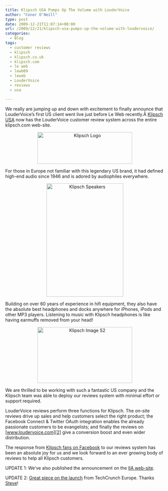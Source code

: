 ```yaml
---
title: Klipsch USA Pumps Up The Volume with LouderVoice
author: "Conor O'Neill"
type: post
date: 2009-12-21T11:07:14+00:00
url: /2009/12/21/klipsch-usa-pumps-up-the-volume-with-loudervoice/
categories:
  - Blog
tags:
  - customer reviews
  - klipsch
  - klipsch.co.uk
  - klipsch.com
  - le web
  - lewb09
  - leweb
  - LouderVoice
  - reviews
  - usa

---
```

We really are jumping up and down with excitement to finally announce that LouderVoice&#8217;s first US client went live just before Le Web recently.Â [Klipsch USA][1] now has the LouderVoice customer review system across the entire klipsch.com web-site.

<p style="text-align: center;">
  <a href="http://www.klipsch.com/"><img class="size-full wp-image-644 aligncenter" title="Klipsch Logo" src="http://www.loudervoice.com/wp-content/uploads/2009/12/21/klipsch-usa-pumps-up-the-volume-with-loudervoice/klipsch_logo.jpg" alt="Klipsch Logo" width="300" height="100" /></a>
</p>

For those in Europe not familiar with this legendary US brand, it had defined high-end audio since 1946 and is adored by audiophiles everywhere.

<p style="text-align: center;">
  <a href="http://www.klipsch.com/na-en/products/wf-35-overview/"><img class="size-full wp-image-645 aligncenter" title="Klipsch Speakers" src="http://www.loudervoice.com/wp-content/uploads/2009/12/21/klipsch-usa-pumps-up-the-volume-with-loudervoice/speaker.jpg" alt="Klipsch Speakers" width="243" height="358" srcset="http://127.0.0.1.nip.io/wp-content/uploads/2009/12/21/klipsch-usa-pumps-up-the-volume-with-loudervoice/speaker.jpg 243w, http://127.0.0.1.nip.io/wp-content/uploads/2009/12/21/klipsch-usa-pumps-up-the-volume-with-loudervoice/speaker-203x300.jpg 203w" sizes="(max-width: 243px) 100vw, 243px" /></a>
</p>

Building on over 60 years of experience in hifi equipment, they also have the absolute best headphones and docks anywhere for iPhones, iPods and other MP3 players. Listening to music with Klipsch headphones is like having earmuffs removed from your head!

<p style="text-align: center;">
  <a href="http://www.klipsch.com/"><img class="size-medium wp-image-643 aligncenter" title="Klipsch Image S2" src="http://www.loudervoice.com/wp-content/uploads/2009/12/21/klipsch-usa-pumps-up-the-volume-with-loudervoice/image_s2-300x177.jpg" alt="Klipsch Image S2" width="300" height="177" srcset="http://127.0.0.1.nip.io/wp-content/uploads/2009/12/21/klipsch-usa-pumps-up-the-volume-with-loudervoice/image_s2-300x177.jpg 300w, http://127.0.0.1.nip.io/wp-content/uploads/2009/12/21/klipsch-usa-pumps-up-the-volume-with-loudervoice/image_s2.jpg 722w" sizes="(max-width: 300px) 100vw, 300px" /></a>
</p>

We are thrilled to be working with such a fantastic US company and the Klipsch team was able to deploy our reviews system with minimal effort or support required.

LouderVoice reviews perform three functions for Klipsch. The on-site reviews drive up sales and help customers select the right product; the Facebook Connect & Twitter OAuth integration enables the already passionate customers to be evangelists; and finally the reviews on [www.loudervoice.com][2] give a conversion boost and even wider distribution.

The response from [Klipsch fans on Facebook][3] to our reviews system has been an absolute joy for us and we look forward to an ever growing body of reviews to help all Klipsch customers.

UPDATE 1: We&#8217;ve also published the announcement on the [IIA web-site][4].

UPDATE 2: [Great piece on the launch][5] from TechCrunch Europe. Thanks [Steve][6]!

 [1]: http://www.klipsch.com/na-en/products/image-s4-overview/
 [2]: http://www.loudervoice.com/
 [3]: http://www.facebook.com/pages/Klipsch/29193021344
 [4]: http://www.iia.ie/news/item/1443/klipsch-usa-pumps-up-the-volume-with-loudervoice/
 [5]: http://eu.techcrunch.com/2009/12/21/loudervoice-get-its-first-us-customer-user-reviews-helping-businesses-during-recession/
 [6]: http://twitter.com/sohear